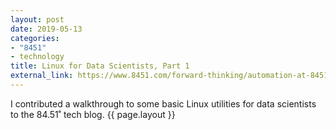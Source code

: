 ```yaml
---
layout: post
date: 2019-05-13
categories:
- "8451"
- technology
title: Linux for Data Scientists, Part 1
external_link: https://www.8451.com/forward-thinking/automation-at-8451
---
```


I contributed a walkthrough to some basic Linux utilities for data scientists to the 84.51˚ tech blog.
{{ page.layout }}
